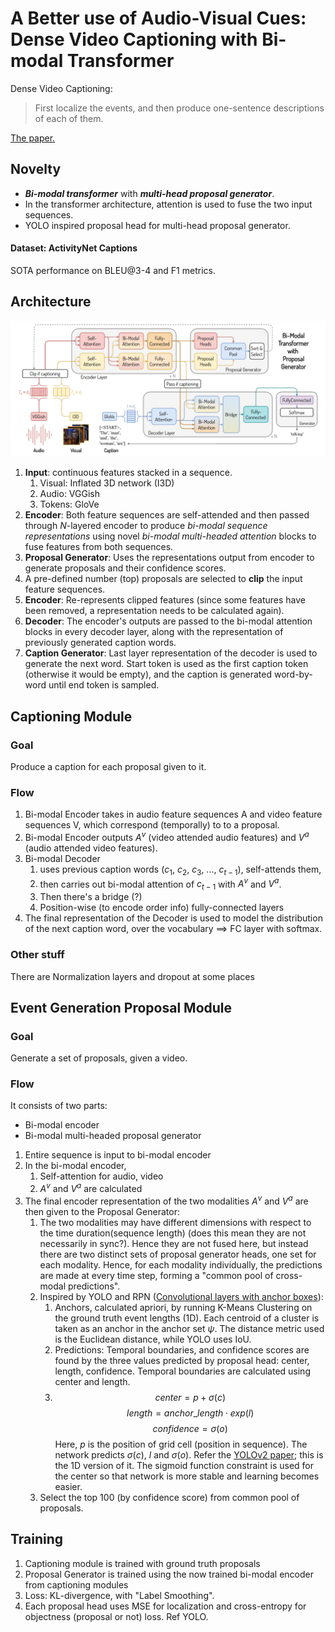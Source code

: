# A Better use of Audio-Visual Cues: Dense Video Captioning with Bi-modal Transformer

Dense Video Captioning: 
> First localize the events, and then produce one-sentence descriptions of each of them. 

[The paper.](https://arxiv.org/abs/2005.08271)

## Novelty
- ***Bi-modal transformer*** with ***multi-head proposal generator***.
- In the transformer architecture, attention is used to fuse the two input sequences.
- YOLO inspired proposal head for multi-head proposal generator.

#### Dataset: ActivityNet Captions
SOTA performance on BLEU@3-4 and F1 metrics.

## Architecture

![](assets/Pasted%20image%2020210730143821.png)
1. **Input**: continuous features stacked in a sequence.
	1. Visual: Inflated 3D network (I3D)
	2. Audio: VGGish
	3. Tokens: GloVe
2. **Encoder**: Both feature sequences are self-attended and then passed through $N$-layered encoder to produce *bi-modal sequence representations* using novel *bi-modal multi-headed attention* blocks to fuse features from both sequences. 
3. **Proposal Generator**: Uses the representations output from encoder to generate proposals and their confidence scores. 
4. A pre-defined number (top) proposals are selected to **clip** the input feature sequences. 
5. **Encoder**: Re-represents clipped features (since some features have been removed, a representation needs to be calculated again).
6. **Decoder**: The encoder's outputs are passed to the bi-modal attention blocks in every decoder layer, along with the representation of previously generated caption words.
7. **Caption Generator**: Last layer representation of the decoder is used to generate the next word. 
Start token is used as the first caption token (otherwise it would be empty), and the caption is generated word-by-word until end token is sampled.

## Captioning Module
### Goal
Produce a caption for each proposal given to it.

### Flow
1. Bi-modal Encoder takes in audio feature sequences A and video feature sequences V, which correspond (temporally) to to a proposal.
2. Bi-modal Encoder outputs $A^v$ (video attended audio features) and $V^a$ (audio attended video features).
3. Bi-modal Decoder 
	1. uses previous caption words ($c_1$, $c_2$, $c_3$, ..., $c_{t-1}$), self-attends them, 
	2. then carries out bi-modal attention of $c_{t-1}$ with $A^v$ and $V^a$.
	3. Then there's a bridge (?)
	4. Position-wise (to encode order info) fully-connected layers
4. The final representation of the Decoder is used to model the distribution of the next caption word, over the vocabulary ==> FC layer with softmax.

### Other stuff
There are Normalization layers and dropout at some places

## Event Generation Proposal Module
### Goal
Generate a set of proposals, given a video.

### Flow
It consists of two parts:
- Bi-modal encoder
- Bi-modal multi-headed proposal generator

1. Entire sequence is input to bi-modal encoder
2. In the bi-modal encoder, 
	1. Self-attention for audio, video
	2. $A^v$ and $V^a$ are calculated
3. The final encoder representation of the two modalities $A^v$ and $V^a$ are then given to the Proposal Generator:
	1. The two modalities may have different dimensions with respect to the time duration(sequence length) (does this mean they are not necessarily in sync?). Hence they are not fused here, but instead there are two distinct sets of proposal generator heads, one set for each modality. Hence, for each modality individually, the predictions are made at every time step, forming a "common pool of cross-modal predictions".
	2. Inspired by YOLO and RPN ([Convolutional layers with anchor boxes](https://arxiv.org/abs/1612.08242)):
        1. Anchors, calculated apriori, by running K-Means Clustering on the ground truth event lengths (1D). Each centroid of a cluster is taken as an anchor in the anchor set $\psi$.  The distance metric used is the Euclidean distance, while YOLO uses IoU.
	    2. Predictions: Temporal boundaries, and confidence scores are found by the three values predicted by proposal head: center, length, confidence. Temporal boundaries are calculated using center and length. 
	    3. $$center = p + \sigma(c)$$
            $$length = anchor\_length \cdot exp(l)$$
            $$confidence = \sigma(o)$$
            Here, $p$ is the position of grid cell (position in sequence). The network predicts $\sigma(c)$, $l$ and $\sigma(o)$. Refer the [YOLOv2 paper](https://arxiv.org/abs/1612.08242); this is the 1D version of it. The sigmoid function constraint is used for the center so that network is more stable and learning becomes easier.
	1. Select the top 100 (by confidence score) from common pool of proposals.


## Training
1. Captioning module is trained with ground truth proposals
2. Proposal Generator is trained using the now trained bi-modal encoder from captioning modules
3. Loss: KL-divergence, with "Label Smoothing".
4. Each proposal head uses MSE for localization and cross-entropy for objectness (proposal or not) loss. Ref YOLO.